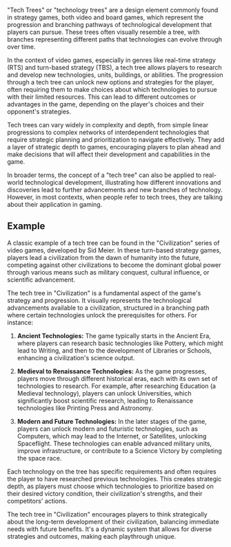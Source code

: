"Tech Trees" or "technology trees" are a design element commonly found in strategy games, both video and board games, which represent the progression and branching pathways of technological development that players can pursue. These trees often visually resemble a tree, with branches representing different paths that technologies can evolve through over time.

In the context of video games, especially in genres like real-time strategy (RTS) and turn-based strategy (TBS), a tech tree allows players to research and develop new technologies, units, buildings, or abilities. The progression through a tech tree can unlock new options and strategies for the player, often requiring them to make choices about which technologies to pursue with their limited resources. This can lead to different outcomes or advantages in the game, depending on the player's choices and their opponent's strategies.

Tech trees can vary widely in complexity and depth, from simple linear progressions to complex networks of interdependent technologies that require strategic planning and prioritization to navigate effectively. They add a layer of strategic depth to games, encouraging players to plan ahead and make decisions that will affect their development and capabilities in the game.

In broader terms, the concept of a "tech tree" can also be applied to real-world technological development, illustrating how different innovations and discoveries lead to further advancements and new branches of technology. However, in most contexts, when people refer to tech trees, they are talking about their application in gaming.

## Example

A classic example of a tech tree can be found in the "Civilization" series of video games, developed by Sid Meier. In these turn-based strategy games, players lead a civilization from the dawn of humanity into the future, competing against other civilizations to become the dominant global power through various means such as military conquest, cultural influence, or scientific advancement.

The tech tree in "Civilization" is a fundamental aspect of the game's strategy and progression. It visually represents the technological advancements available to a civilization, structured in a branching path where certain technologies unlock the prerequisites for others. For instance:

1. **Ancient Technologies:** The game typically starts in the Ancient Era, where players can research basic technologies like Pottery, which might lead to Writing, and then to the development of Libraries or Schools, enhancing a civilization's science output.

2. **Medieval to Renaissance Technologies:** As the game progresses, players move through different historical eras, each with its own set of technologies to research. For example, after researching Education (a Medieval technology), players can unlock Universities, which significantly boost scientific research, leading to Renaissance technologies like Printing Press and Astronomy.

3. **Modern and Future Technologies:** In the later stages of the game, players can unlock modern and futuristic technologies, such as Computers, which may lead to the Internet, or Satellites, unlocking Spaceflight. These technologies can enable advanced military units, improve infrastructure, or contribute to a Science Victory by completing the space race.

Each technology on the tree has specific requirements and often requires the player to have researched previous technologies. This creates strategic depth, as players must choose which technologies to prioritize based on their desired victory condition, their civilization's strengths, and their competitors' actions.

The tech tree in "Civilization" encourages players to think strategically about the long-term development of their civilization, balancing immediate needs with future benefits. It's a dynamic system that allows for diverse strategies and outcomes, making each playthrough unique.